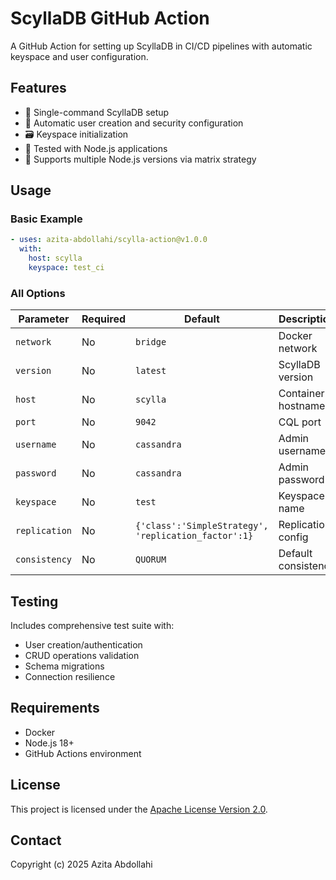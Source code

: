 # ScyllaDB GitHub Action 

A GitHub Action for setting up ScyllaDB in CI/CD pipelines with automatic keyspace and user configuration.

## Features

- 🚀 Single-command ScyllaDB setup
- 🔐 Automatic user creation and security configuration
- 🗃️ Keyspace initialization
- 🧪 Tested with Node.js applications
- 🔄 Supports multiple Node.js versions via matrix strategy

## Usage

### Basic Example

```yaml
- uses: azita-abdollahi/scylla-action@v1.0.0
  with:
    host: scylla
    keyspace: test_ci
```

### All Options

| Parameter        | Required | Default                          | Description        |
|----------------- |----------|----------------------------------|--------------------|
| `network`        | No       | `bridge`                         | Docker network     |
| `version`        | No       | `latest`                         | ScyllaDB version   |
| `host`           | No       | `scylla`                         | Container hostname |
| `port`           | No       | `9042`                           | CQL port           |
| `username`       | No       | `cassandra`                      | Admin username     |
| `password`       | No       | `cassandra`                      | Admin password   |   
| `keyspace`       | No       | `test`                           | Keyspace name      |
| `replication`    | No       | `{'class':'SimpleStrategy', 'replication_factor':1}`  | Replication config |
| `consistency`    | No       | `QUORUM`                         | Default consistency|level              |

## Testing

Includes comprehensive test suite with:

- User creation/authentication
- CRUD operations validation
- Schema migrations
- Connection resilience

## Requirements

- Docker
- Node.js 18+
- GitHub Actions environment

## License 

This project is licensed under the [Apache License Version 2.0](http://www.apache.org/licenses/).

## Contact

Copyright (c) 2025 Azita Abdollahi

